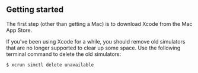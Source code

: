 ---
---

## Getting started

The first step (other than getting a Mac) is to download Xcode from the Mac App Store.

If you've been using Xcode for a while, you should remove old simulators that are no longer supported to clear up some space. Use the following terminal command to delete the old simulators:

```bash
$ xcrun simctl delete unavailable
```
